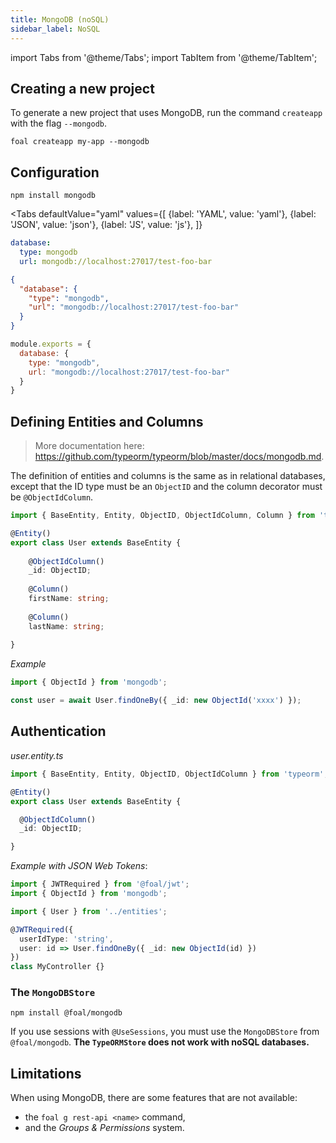 ```yaml
---
title: MongoDB (noSQL)
sidebar_label: NoSQL
---
```


import Tabs from '@theme/Tabs';
import TabItem from '@theme/TabItem';


## Creating a new project

To generate a new project that uses MongoDB, run the command `createapp` with the flag `--mongodb`.

```
foal createapp my-app --mongodb
```

## Configuration

```
npm install mongodb
```

<Tabs
  defaultValue="yaml"
  values={[
    {label: 'YAML', value: 'yaml'},
    {label: 'JSON', value: 'json'},
    {label: 'JS', value: 'js'},
  ]}
>
<TabItem value="yaml">

```yaml
database:
  type: mongodb
  url: mongodb://localhost:27017/test-foo-bar
```

</TabItem>
<TabItem value="json">

```json
{
  "database": {
    "type": "mongodb",
    "url": "mongodb://localhost:27017/test-foo-bar"
  }
}
```

</TabItem>
<TabItem value="js">

```javascript
module.exports = {
  database: {
    type: "mongodb",
    url: "mongodb://localhost:27017/test-foo-bar"
  }
}
```

</TabItem>
</Tabs>

## Defining Entities and Columns

> More documentation here: https://github.com/typeorm/typeorm/blob/master/docs/mongodb.md.

The definition of entities and columns is the same as in relational databases, except that the ID type must be an `ObjectID` and the column decorator must be `@ObjectIdColumn`.

```typescript
import { BaseEntity, Entity, ObjectID, ObjectIdColumn, Column } from 'typeorm';

@Entity()
export class User extends BaseEntity {
    
    @ObjectIdColumn()
    _id: ObjectID;
    
    @Column()
    firstName: string;
    
    @Column()
    lastName: string;
    
}
```

*Example*
```typescript
import { ObjectId } from 'mongodb';

const user = await User.findOneBy({ _id: new ObjectId('xxxx') });
```

## Authentication

*user.entity.ts*
```typescript
import { BaseEntity, Entity, ObjectID, ObjectIdColumn } from 'typeorm';

@Entity()
export class User extends BaseEntity {

  @ObjectIdColumn()
  _id: ObjectID;

}
```

*Example with JSON Web Tokens*:
```typescript
import { JWTRequired } from '@foal/jwt';
import { ObjectId } from 'mongodb';

import { User } from '../entities';

@JWTRequired({
  userIdType: 'string',
  user: id => User.findOneBy({ _id: new ObjectId(id) })
})
class MyController {}
```


### The `MongoDBStore`

```
npm install @foal/mongodb
```

If you use sessions with `@UseSessions`, you must use the `MongoDBStore` from `@foal/mongodb`. **The `TypeORMStore` does not work with noSQL databases.**

## Limitations

When using MongoDB, there are some features that are not available:
- the `foal g rest-api <name>` command,
- and the *Groups & Permissions* system.

